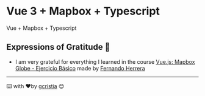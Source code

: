 # Vue 3 + Mapbox + Typescript
Vue + Mapbox + Typescript

## Expressions of Gratitude 🎁
* I am very grateful for everything I learned in the course [Vue.js: Mapbox Globe - Ejercicio Básico](https://www.youtube.com/watch?v=77N5PAS5cXE) made by [Fernando Herrera](https://fernando-herrera.com)
---
⌨️ with ❤️by [gcristia](https://github.com/gcristia) 😊
